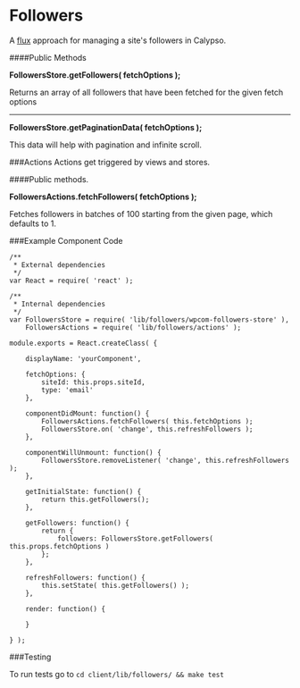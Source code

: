 Followers
=========

A [flux](https://facebook.github.io/flux/docs/overview.html#content) approach for managing a site's followers in Calypso.
 
####Public Methods
 
**FollowersStore.getFollowers( fetchOptions );**
 
Returns an array of all followers that have been fetched for the given fetch options

---

**FollowersStore.getPaginationData( fetchOptions );**

This data will help with pagination and infinite scroll.

###Actions 
Actions get triggered by views and stores. 

####Public methods.

**FollowersActions.fetchFollowers( fetchOptions );**

Fetches followers in batches of 100 starting from the given page, which defaults to 1.

###Example Component Code

```
/**
 * External dependencies
 */
var React = require( 'react' );

/**
 * Internal dependencies
 */
var FollowersStore = require( 'lib/followers/wpcom-followers-store' ),
	FollowersActions = require( 'lib/followers/actions' );

module.exports = React.createClass( { 

	displayName: 'yourComponent',
	
	fetchOptions: {
	    siteId: this.props.siteId,
	    type: 'email'
	},
	
	componentDidMount: function() {
		FollowersActions.fetchFollowers( this.fetchOptions );
		FollowersStore.on( 'change', this.refreshFollowers );
	},
	
	componentWillUnmount: function() {
		FollowersStore.removeListener( 'change', this.refreshFollowers );
	},

	getInitialState: function() {
		return this.getFollowers();
	},
	
	getFollowers: function() {
		return {
			followers: FollowersStore.getFollowers( this.props.fetchOptions )
		};
	},

	refreshFollowers: function() {
		this.setState( this.getFollowers() );
	},
	
	render: function() {
		
	}
	
} );

```

###Testing

To run tests go to 
```cd client/lib/followers/ && make test```